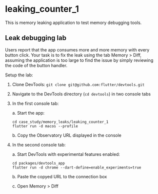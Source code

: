 # leaking_counter_1

This is memory leaking application to test memory debugging tools.

## Leak debugging lab

Users report that the app consumes more and more memory with every button click.
Your task is to fix the leak using the tab Memory > Diff, assuming the application is too large to find the issue by
simply reviewing the code of the button handler.

Setup the lab:

1. Clone DevTools: `git clone git@github.com:flutter/devtools.git`

2. Navigate to the DevTools directory (`cd devtools`) in two console tabs

3. In the first console tab:

    a. Start the app:

    ```
    cd case_study/memory_leaks/leaking_counter_1
    flutter run -d macos --profile
    ```

    b. Copy the Observatory URL displayed in the console

4. In the second console tab:

    a. Start DevTools with experimental features enabled:

    ```
    cd packages/devtools_app
    flutter run -d chrome --dart-define=enable_experiments=true
    ```

    b. Paste the copyed URL to the connection box

    c. Open Memory > Diff
